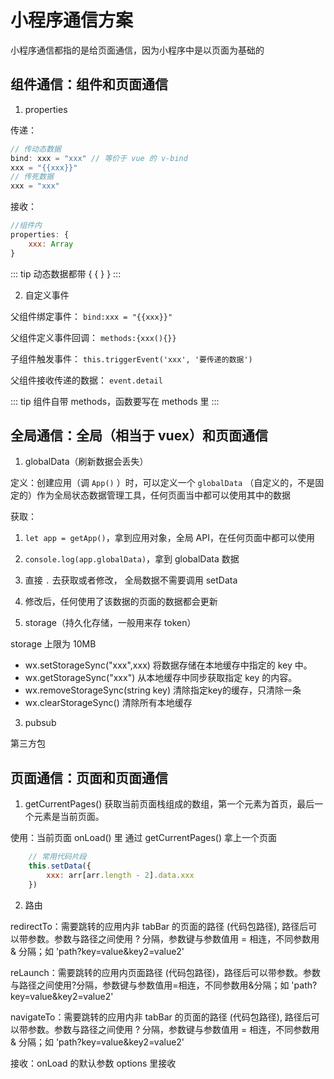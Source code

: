 # 小程序通信方案

小程序通信都指的是给页面通信，因为小程序中是以页面为基础的

## 组件通信：组件和页面通信

1. properties

传递：

```js
// 传动态数据
bind: xxx = "xxx" // 等价于 vue 的 v-bind
xxx = "{{xxx}}"
// 传死数据
xxx = "xxx"
```

接收：

```js
//组件内
properties: {
    xxx: Array
}
```

::: tip
动态数据都带 { { } }
:::

2. 自定义事件

父组件绑定事件： `bind:xxx = "{{xxx}}"`

父组件定义事件回调： `methods:{xxx(){}}`

子组件触发事件： `this.triggerEvent('xxx', '要传递的数据')`

父组件接收传递的数据： `event.detail`

::: tip
组件自带 methods，函数要写在 methods 里
:::

## 全局通信：全局（相当于 vuex）和页面通信

1. globalData（刷新数据会丢失）

定义：创建应用（调 `App()` ）时，可以定义一个 `globalData` （自定义的，不是固定的）作为全局状态数据管理工具，任何页面当中都可以使用其中的数据

获取：

1. `let app = getApp()`，拿到应用对象，全局 API，在任何页面中都可以使用
2. `console.log(app.globalData)`，拿到 globalData 数据
3. 直接 `.` 去获取或者修改， 全局数据不需要调用 setData
4. 修改后，任何使用了该数据的页面的数据都会更新

2. storage（持久化存储，一般用来存 token）

storage 上限为 10MB

- wx.setStorageSync("xxx",xxx) 将数据存储在本地缓存中指定的 key 中。
- wx.getStorageSync("xxx")  从本地缓存中同步获取指定 key 的内容。
- wx.removeStorageSync(string key)  清除指定key的缓存，只清除一条
- wx.clearStorageSync() 清除所有本地缓存

3. pubsub

第三方包

## 页面通信：页面和页面通信

1. getCurrentPages() 获取当前页面栈组成的数组，第一个元素为首页，最后一个元素是当前页面。

使用：当前页面 onLoad() 里 通过 getCurrentPages() 拿上一个页面

```js
    // 常用代码片段
    this.setData({
        xxx: arr[arr.length - 2].data.xxx
    })
```

2. 路由

redirectTo：需要跳转的应用内非 tabBar 的页面的路径 (代码包路径), 路径后可以带参数。参数与路径之间使用 ? 分隔，参数键与参数值用 = 相连，不同参数用 & 分隔；如 'path?key=value&key2=value2'

reLaunch：需要跳转的应用内页面路径 (代码包路径)，路径后可以带参数。参数与路径之间使用?分隔，参数键与参数值用=相连，不同参数用&分隔；如 'path?key=value&key2=value2'

navigateTo：需要跳转的应用内非 tabBar 的页面的路径 (代码包路径), 路径后可以带参数。参数与路径之间使用 ? 分隔，参数键与参数值用 = 相连，不同参数用 & 分隔；如 'path?key=value&key2=value2'

接收：onLoad 的默认参数 options 里接收